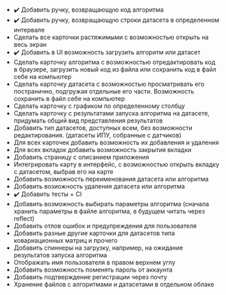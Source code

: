 * :heavy_check_mark: Добавить ручку, возвращающую код алгоритма
* :heavy_check_mark: Добавить ручку, возвращающую строки датасета в определенном интервале
* Сделать все карточки растяжимыми с возможностью открыть на весь экран
* :heavy_check_mark: Добавить в UI возможность загрузить алгоритм или датасет
* Сделать карточку алгоритма с возможностью отредактировать код в браузере, загрузить новый код из файла или сохранить код в файл себе на компьютер
* Сделать карточку датасета с возможностью просматривать его постранично, подгружая отдельные его части. Возможность сохранить в файл себе на компьютер
* Сделать карточку с графиком по определенному столбцу
* Сделать карточку с результатами запуска алгоритма на датасете, придумать общий вид представления результатов
* Добавить тип датасетов, доступных всем, без возможности редактирования. (датасеты ИПУ, собранные с датчиков)
* Для всех карточек добавить возможность их добавления и удаления
* Для всех вкладок добавить возможность закрытия вкладки
* Добавить страницу с описанием приложения
* Интегрировать карту в интерфейс, с возможностью открыть вкладку с датасетом, выбрав его на карте
* Добавить возможность переименования датасета или алгоритма
* Добавить возиожность удаления датасета или алгоритма
* :heavy_check_mark: Добавить тесты + CI
* Добавить возможность выбирать параметры алгоритма (сначала хранить параметры в файле алгоритма, в будущем читать через reflect)
* Добавить отлов ошибок и предупреждения для пользователя
* Добавить разные другие карточки для датасетов типа ковариационных матриц и прочего
* Добавить спиннеры на загрузку, например, на ожидание результатов запуска алгоритма
* Отображать имя пользователя в правом верхнем углу
* Добавить возможность поменять пароль от аккаунта
* Добавить подтверждение регистрации через почту
* Хранение файлов с алгоритмами и датасетами в отдельном облаке
